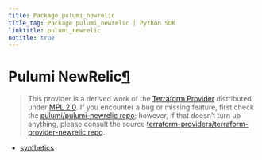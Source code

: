 ```yaml
---
title: Package pulumi_newrelic
title_tag: Package pulumi_newrelic | Python SDK
linktitle: pulumi_newrelic
notitle: true
---
```


<div class="section" id="pulumi-newrelic">
<h1>Pulumi NewRelic<a class="headerlink" href="#pulumi-newrelic" title="Permalink to this headline">¶</a></h1>
<blockquote>
<div><p>This provider is a derived work of the <a class="reference external" href="https://github.com/terraform-providers/terraform-provider-newrelic">Terraform Provider</a> distributed under
<a class="reference external" href="https://www.mozilla.org/en-US/MPL/2.0/">MPL 2.0</a>. If you encounter a bug or missing feature, first check the
<a class="reference external" href="https://github.com/pulumi/pulumi-newrelic/issues">pulumi/pulumi-newrelic repo</a>; however, if that doesn’t turn up
anything, please consult the source <a class="reference external" href="https://github.com/terraform-providers/terraform-provider-newrelic/issues">terraform-providers/terraform-provider-newrelic repo</a>.</p>
</div></blockquote>
<div class="toctree-wrapper compound">
<ul>
<li class="toctree-l1"><a class="reference internal" href="synthetics/">synthetics</a></li>
</ul>
</div>
</div>
